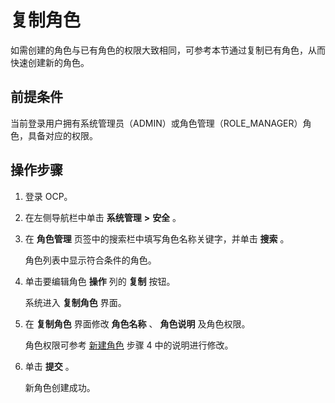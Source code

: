 复制角色
=========================

如需创建的角色与已有角色的权限大致相同，可参考本节通过复制已有角色，从而快速创建新的角色。

**前提条件**
-----------------------------

当前登录用户拥有系统管理员（ADMIN）或角色管理（ROLE_MANAGER）角色，具备对应的权限。

操作步骤
-------------------------

1. 登录 OCP。

2. 在左侧导航栏中单击 **系统管理** **\>** **安全** 。

3. 在 **角色管理** 页签中的搜索栏中填写角色名称关键字，并单击 **搜索** 。

   角色列表中显示符合条件的角色。

4. 单击要编辑角色 **操作** 列的 **复制** 按钮。

   系统进入 **复制角色** 界面。

5. 在 **复制角色** 界面修改 **角色名称** 、 **角色说明** 及角色权限。

   角色权限可参考 [新建角色](../1000.system-management-features/200.create-a-role.md) 步骤 4 中的说明进行修改。

6. 单击 **提交** 。

   新角色创建成功。
